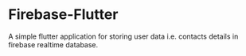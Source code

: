 # Firebase-Flutter

A simple flutter application for storing user data i.e. contacts details in firebase realtime database.

